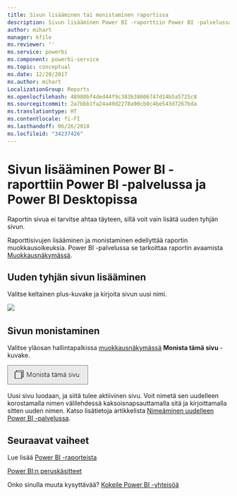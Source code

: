 ```yaml
---
title: Sivun lisääminen tai monistaminen raportissa
description: Sivun lisääminen Power BI -raporttiin Power BI -palvelussa ja Power BI Desktopissa
author: mihart
manager: kfile
ms.reviewer: ''
ms.service: powerbi
ms.component: powerbi-service
ms.topic: conceptual
ms.date: 12/20/2017
ms.author: mihart
LocalizationGroup: Reports
ms.openlocfilehash: 48980bf4ded44f9c383b38606747d14b5a5725c8
ms.sourcegitcommit: 2a7bbb1fa24a49d2278a90cb0c4be543d7267bda
ms.translationtype: HT
ms.contentlocale: fi-FI
ms.lasthandoff: 06/26/2018
ms.locfileid: "34237426"
---
```

# <a name="add-a-page-to-a-power-bi-report-in-power-bi-service-and-power-bi-desktop"></a>Sivun lisääminen Power BI -raporttiin Power BI -palvelussa ja Power BI Desktopissa
Raportin sivua ei tarvitse ahtaa täyteen, sillä voit vain lisätä uuden tyhjän sivun. 

Raporttisivujen lisääminen ja monistaminen edellyttää raportin muokkausoikeuksia. Power BI -palvelussa se tarkoittaa raportin avaamista [Muokkausnäkymässä](service-reading-view-and-editing-view.md). 

## <a name="add-a-new-blank-page"></a>Uuden tyhjän sivun lisääminen
Valitse keltainen plus-kuvake ja kirjoita sivun uusi nimi.  

![](media/power-bi-report-add-page/reorderpages2.gif)

## <a name="duplicate-a-page"></a>Sivun monistaminen
Valitse yläosan hallintapalkissa [muokkausnäkymässä](service-interact-with-a-report-in-editing-view.md) **Monista tämä sivu** -kuvake.

![](media/power-bi-report-add-page/pbi_duplicate.png)

Uusi sivu luodaan, ja siitä tulee aktiivinen sivu. Voit nimetä sen uudelleen korostamalla nimen välilehdessä kaksoisnapsauttamalla sitä ja kirjoittamalla sitten uuden nimen.  Katso lisätietoja artikkelista [Nimeäminen uudelleen Power BI -palvelussa](service-rename.md).

## <a name="next-steps"></a>Seuraavat vaiheet
Lue lisää [Power BI -raporteista](service-reports.md)

[Power BI:n peruskäsitteet](service-basic-concepts.md)

Onko sinulla muuta kysyttävää? [Kokeile Power BI -yhteisöä](http://community.powerbi.com/)


